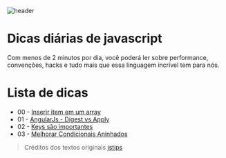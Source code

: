 ![header](https://raw.githubusercontent.com/loverajoel/jstips/gh-pages/resources/jstips-header-blog.gif)

# Dicas diárias de javascript
Com menos de 2 minutos por dia, você poderá ler sobre performance, convenções, hacks e tudo mais que essa linguagem incrível tem para nós.

# Lista de dicas

- 00 - [Inserir item em um array](https://github.com/hevertoncastro/dicas-js/blob/master/_posts/inserir-item-em-um-array.md)
- 01 - [AngularJs - Digest vs Apply](https://github.com/hevertoncastro/dicas-js/blob/master/_posts/angularjs-digest-vs-apply.md)
- 02 - [Keys são importantes](https://github.com/hevertoncastro/dicas-js/blob/master/_posts/keys-sao-importantes-react.md)
- 03 - [Melhorar Condicionais Aninhados](https://github.com/hevertoncastro/dicas-js/blob/master/_posts/melhorar-condicionais-aninhados.md)

> Créditos dos textos originais [jstips](https://github.com/loverajoel/jstips)

